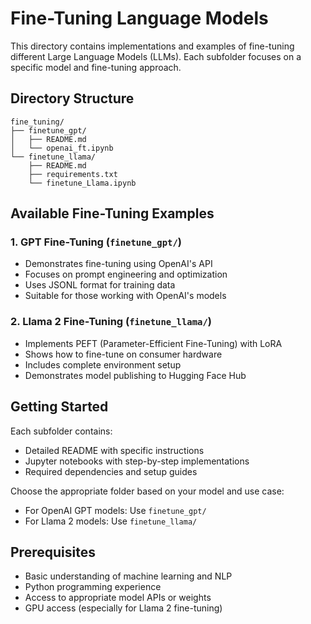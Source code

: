 # Fine-Tuning Language Models

This directory contains implementations and examples of fine-tuning different Large Language Models (LLMs). Each subfolder focuses on a specific model and fine-tuning approach.

## Directory Structure

```
fine_tuning/
├── finetune_gpt/
│   ├── README.md
│   └── openai_ft.ipynb
└── finetune_llama/
    ├── README.md
    ├── requirements.txt
    └── finetune_Llama.ipynb
```

## Available Fine-Tuning Examples

### 1. GPT Fine-Tuning (`finetune_gpt/`)
- Demonstrates fine-tuning using OpenAI's API
- Focuses on prompt engineering and optimization
- Uses JSONL format for training data
- Suitable for those working with OpenAI's models

### 2. Llama 2 Fine-Tuning (`finetune_llama/`)
- Implements PEFT (Parameter-Efficient Fine-Tuning) with LoRA
- Shows how to fine-tune on consumer hardware
- Includes complete environment setup
- Demonstrates model publishing to Hugging Face Hub

## Getting Started

Each subfolder contains:
- Detailed README with specific instructions
- Jupyter notebooks with step-by-step implementations
- Required dependencies and setup guides

Choose the appropriate folder based on your model and use case:
- For OpenAI GPT models: Use `finetune_gpt/`
- For Llama 2 models: Use `finetune_llama/`

## Prerequisites

- Basic understanding of machine learning and NLP
- Python programming experience
- Access to appropriate model APIs or weights
- GPU access (especially for Llama 2 fine-tuning) 